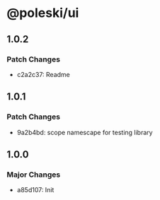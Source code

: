 # @poleski/ui

## 1.0.2

### Patch Changes

- c2a2c37: Readme

## 1.0.1

### Patch Changes

- 9a2b4bd: scope namescape for testing library

## 1.0.0

### Major Changes

- a85d107: Init
